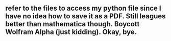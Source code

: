 ## refer to the files to access my python file since I have no idea how to save it as a PDF. Still leagues better than mathematica though. Boycott Wolfram Alpha (just kidding). Okay, bye. 
